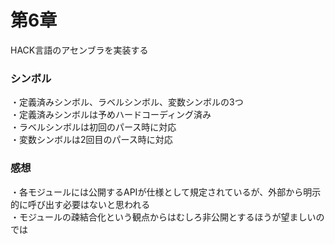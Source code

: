# 第6章
HACK言語のアセンブラを実装する  

### シンボル
・定義済みシンボル、ラベルシンボル、変数シンボルの3つ  
・定義済みシンボルは予めハードコーディング済み  
・ラベルシンボルは初回のパース時に対応  
・変数シンボルは2回目のパース時に対応  

### 感想
・各モジュールには公開するAPIが仕様として規定されているが、外部から明示的に呼び出す必要はないと思われる  
・モジュールの疎結合化という観点からはむしろ非公開とするほうが望ましいのでは  